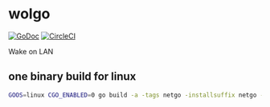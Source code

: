 # wolgo
[![GoDoc](https://godoc.org/github.com/minami14/wolgo?status.svg)](https://godoc.org/github.com/minami14/wolgo)
[![CircleCI](https://circleci.com/gh/minami14/wolgo.svg?style=shield)](https://circleci.com/gh/minami14/wolgo)

Wake on LAN


## one binary build for linux


```bash
GOOS=linux CGO_ENABLED=0 go build -a -tags netgo -installsuffix netgo --ldflags '-extldflags "-static"' -o build/wakeonlan cli/cli.go
```
